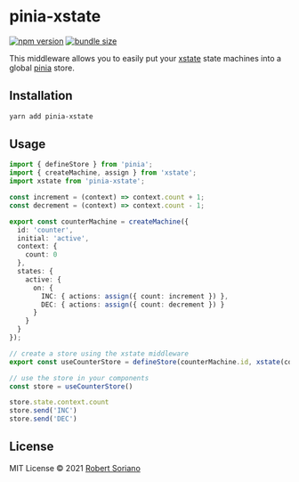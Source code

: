 # pinia-xstate

[![npm version](https://badge.fury.io/js/pinia-xstate.svg)](https://badge.fury.io/js/pinia-xstate)
[![bundle size](https://badgen.net/bundlephobia/minzip/pinia-xstate)](https://bundlephobia.com/result?p=pinia-xstate)

This middleware allows you to easily put your [xstate](https://github.com/statelyai/xstate) state machines into a global [pinia](https://pinia.esm.dev/) store.

## Installation

```sh
yarn add pinia-xstate
```

## Usage

```ts
import { defineStore } from 'pinia';
import { createMachine, assign } from 'xstate';
import xstate from 'pinia-xstate';

const increment = (context) => context.count + 1;
const decrement = (context) => context.count - 1;

export const counterMachine = createMachine({
  id: 'counter',
  initial: 'active',
  context: {
    count: 0
  },
  states: {
    active: {
      on: {
        INC: { actions: assign({ count: increment }) },
        DEC: { actions: assign({ count: decrement }) }
      }
    }
  }
});

// create a store using the xstate middleware
export const useCounterStore = defineStore(counterMachine.id, xstate(counterMachine))

// use the store in your components
const store = useCounterStore()

store.state.context.count
store.send('INC')
store.send('DEC')
```

## License

MIT License © 2021 [Robert Soriano](https://github.com/wobsoriano)